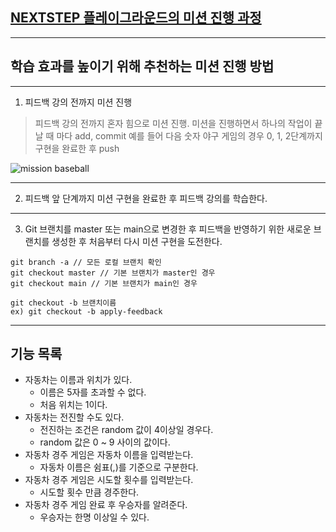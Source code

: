 ## [NEXTSTEP 플레이그라운드의 미션 진행 과정](https://github.com/next-step/nextstep-docs/blob/master/playground/README.md)

---
## 학습 효과를 높이기 위해 추천하는 미션 진행 방법

---
1. 피드백 강의 전까지 미션 진행 
> 피드백 강의 전까지 혼자 힘으로 미션 진행. 미션을 진행하면서 하나의 작업이 끝날 때 마다 add, commit
> 예를 들어 다음 숫자 야구 게임의 경우 0, 1, 2단계까지 구현을 완료한 후 push

![mission baseball](https://raw.githubusercontent.com/next-step/nextstep-docs/master/playground/images/mission_baseball.png)

---
2. 피드백 앞 단계까지 미션 구현을 완료한 후 피드백 강의를 학습한다.

---
3. Git 브랜치를 master 또는 main으로 변경한 후 피드백을 반영하기 위한 새로운 브랜치를 생성한 후 처음부터 다시 미션 구현을 도전한다.

```
git branch -a // 모든 로컬 브랜치 확인
git checkout master // 기본 브랜치가 master인 경우
git checkout main // 기본 브랜치가 main인 경우

git checkout -b 브랜치이름
ex) git checkout -b apply-feedback
```

---

## 기능 목록

- 자동차는 이름과 위치가 있다.
  - 이름은 5자를 초과할 수 없다.
  - 처음 위치는 1이다.
- 자동차는 전진할 수도 있다.
  - 전진하는 조건은 random 값이 4이상일 경우다.
  - random 값은 0 ~ 9 사이의 값이다.
- 자동차 경주 게임은 자동차 이름을 입력받는다.
  - 자동차 이름은 쉼표(,)를 기준으로 구분한다.
- 자동차 경주 게임은 시도할 횟수를 입력받는다.
  - 시도할 횟수 만큼 경주한다.
- 자동차 경주 게임 완료 후 우승자를 알려준다.
  - 우승자는 한명 이상일 수 있다.